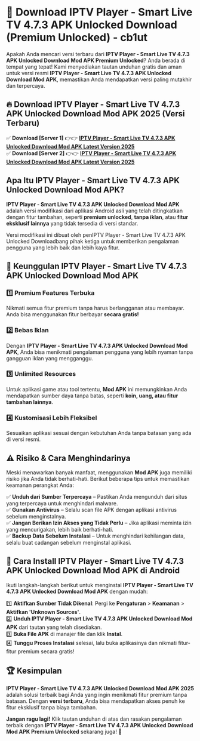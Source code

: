 # 🎯 Download IPTV Player - Smart Live TV 4.7.3 APK Unlocked Download (Premium Unlocked) -  cb1ut

Apakah Anda mencari versi terbaru dari **IPTV Player - Smart Live TV 4.7.3 APK Unlocked Download Mod APK Premium Unlocked**? Anda berada di tempat yang tepat! Kami menyediakan tautan unduhan gratis dan aman untuk versi resmi **IPTV Player - Smart Live TV 4.7.3 APK Unlocked Download Mod APK**, memastikan Anda mendapatkan versi paling mutakhir dan terpercaya.

## 🔥 Download IPTV Player - Smart Live TV 4.7.3 APK Unlocked Download Mod APK 2025 (Versi Terbaru)

✅ **Download [Server 1]** 👉👉 [**IPTV Player - Smart Live TV 4.7.3 APK Unlocked Download Mod APK Latest Version 2025**](https://momento.my/?title=IPTV_Player_-_Smart_Live_TV_4.7.3_APK_Unlocked_Download)  
✅ **Download [Server 2]** 👉👉 [**IPTV Player - Smart Live TV 4.7.3 APK Unlocked Download Mod APK Latest Version 2025**](https://momento.my/?title=IPTV_Player_-_Smart_Live_TV_4.7.3_APK_Unlocked_Download)  

## Apa Itu IPTV Player - Smart Live TV 4.7.3 APK Unlocked Download Mod APK?

**IPTV Player - Smart Live TV 4.7.3 APK Unlocked Download Mod APK** adalah versi modifikasi dari aplikasi Android asli yang telah ditingkatkan dengan fitur tambahan, seperti **premium unlocked**, **tanpa iklan**, atau **fitur eksklusif lainnya** yang tidak tersedia di versi standar.

Versi modifikasi ini dibuat oleh penIPTV Player - Smart Live TV 4.7.3 APK Unlocked Downloadbang pihak ketiga untuk memberikan pengalaman pengguna yang lebih baik dan lebih kaya fitur.

## 🎯 Keunggulan IPTV Player - Smart Live TV 4.7.3 APK Unlocked Download Mod APK

### 1️⃣ Premium Features Terbuka
Nikmati semua fitur premium tanpa harus berlangganan atau membayar. Anda bisa menggunakan fitur berbayar **secara gratis!**

### 2️⃣ Bebas Iklan
Dengan **IPTV Player - Smart Live TV 4.7.3 APK Unlocked Download Mod APK**, Anda bisa menikmati pengalaman pengguna yang lebih nyaman tanpa gangguan iklan yang mengganggu.

### 3️⃣ Unlimited Resources
Untuk aplikasi game atau tool tertentu, **Mod APK** ini memungkinkan Anda mendapatkan sumber daya tanpa batas, seperti **koin, uang, atau fitur tambahan lainnya**.

### 4️⃣ Kustomisasi Lebih Fleksibel
Sesuaikan aplikasi sesuai dengan kebutuhan Anda tanpa batasan yang ada di versi resmi.

## ⚠️ Risiko & Cara Menghindarinya

Meski menawarkan banyak manfaat, menggunakan **Mod APK** juga memiliki risiko jika Anda tidak berhati-hati. Berikut beberapa tips untuk memastikan keamanan perangkat Anda:

✅ **Unduh dari Sumber Terpercaya** – Pastikan Anda mengunduh dari situs yang terpercaya untuk menghindari malware.  
✅ **Gunakan Antivirus** – Selalu scan file APK dengan aplikasi antivirus sebelum menginstalnya.  
✅ **Jangan Berikan Izin Akses yang Tidak Perlu** – Jika aplikasi meminta izin yang mencurigakan, lebih baik berhati-hati.  
✅ **Backup Data Sebelum Instalasi** – Untuk menghindari kehilangan data, selalu buat cadangan sebelum menginstal aplikasi.

## 📌 Cara Install IPTV Player - Smart Live TV 4.7.3 APK Unlocked Download Mod APK di Android

Ikuti langkah-langkah berikut untuk menginstal **IPTV Player - Smart Live TV 4.7.3 APK Unlocked Download Mod APK** dengan mudah:

1️⃣ **Aktifkan Sumber Tidak Dikenal**: Pergi ke **Pengaturan** > **Keamanan** > **Aktifkan 'Unknown Sources'**.  
2️⃣ **Unduh IPTV Player - Smart Live TV 4.7.3 APK Unlocked Download Mod APK** dari tautan yang telah disediakan.  
3️⃣ **Buka File APK** di manajer file dan klik **Instal**.  
4️⃣ **Tunggu Proses Instalasi** selesai, lalu buka aplikasinya dan nikmati fitur-fitur premium secara gratis!

## 🏆 Kesimpulan

**IPTV Player - Smart Live TV 4.7.3 APK Unlocked Download Mod APK 2025** adalah solusi terbaik bagi Anda yang ingin menikmati fitur premium tanpa batasan. Dengan **versi terbaru**, Anda bisa mendapatkan akses penuh ke fitur eksklusif tanpa biaya tambahan.

**Jangan ragu lagi!** Klik tautan unduhan di atas dan rasakan pengalaman terbaik dengan **IPTV Player - Smart Live TV 4.7.3 APK Unlocked Download Mod APK Premium Unlocked** sekarang juga! 🚀
